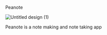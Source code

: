 Peanote


![Untitled design (1)](https://github.com/user-attachments/assets/dd73a4f5-92aa-4e8c-868d-f69842336d7c)


Peanote is a note making and note taking app

